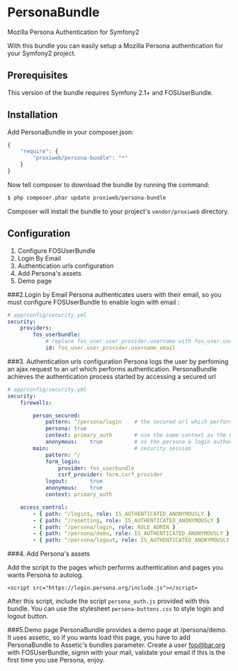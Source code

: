 PersonaBundle
=============

Mozilla Persona Authentication for Symfony2

With this bundle you can easily setup a Mozilla Persona authentication for your Symfony2 project.

## Prerequisites

This version of the bundle requires Symfony 2.1+ and FOSUserBundle. 

## Installation
Add PersonaBundle in your composer.json:
```js
{
    "require": {
        "proxiweb/persona-bundle": "*"
    }
}
```

Now tell composer to download the bundle by running the command:

``` bash
$ php composer.phar update proxiweb/persona-bundle
```

Composer will install the bundle to your project's `vendor/proxiweb` directory.

## Configuration

1. Configure FOSUserBundle
2. Login By Email
3. Authentication urls configuration
4. Add Persona's assets
5. Demo page

###2.Login by Email
Persona authenticates users with their email, so you must configure FOSUserBundle to enable login with email :

```yaml
# app/config/security.yml
security:
    providers:
        fos_userbundle:
            # replace fos_user.user_provider.username with fos_user.user_provider.username_email
            id: fos_user.user_provider.username_email
```
###3. Authentication urls configuration
Persona logs the user by perfoming an ajax request to an url which performs authentication. 
PersonaBundle achieves the authentication process started by accessing a secured url

```yaml
# app/config/security.yml
security:
    firewalls:

        person_secured:
            pattern: ^/persona/login    # the secured url which performs authentication
            persona: true
            context: primary_auth       # use the same context as the FOSUserBundle
            anonymous:    true          # so the persona & login authentication will share the same 
        main:                           # security session
            pattern: ^/
            form_login:
                provider: fos_userbundle
                csrf_provider: form.csrf_provider
            logout:       true
            anonymous:    true
            context: primary_auth

    access_control:
        - { path: ^/login$, role: IS_AUTHENTICATED_ANONYMOUSLY }
        - { path: ^/resetting, role: IS_AUTHENTICATED_ANONYMOUSLY }
        - { path: ^/persona/login, role: ROLE_ADMIN }
        - { path: ^/persona/demo, role: IS_AUTHENTICATED_ANONYMOUSLY }   # optional demo page
        - { path: ^/persona/logout, role: IS_AUTHENTICATED_ANONYMOUSLY } # logout url
```
###4. Add Persona's assets

Add the script to the pages which performs authentication and pages you wants Persona to autolog.
```
<script src="https://login.persona.org/include.js"></script> 
```
After this script, include the script `persona_auth.js` provided with this bundle. You can use the stylesheet `persona-buttons.css` to style login and logout button.

###5.Demo page
PersonaBundle provides a demo page at /persona/demo. It uses assetic, so if you wants load this page, you have to add PersonaBundle to Assetic's bundles parameter.
Create a user foo@bar.org with FOSUserBundle, signin with your mail, validate your email if this is the first time you use Persona, enjoy.
